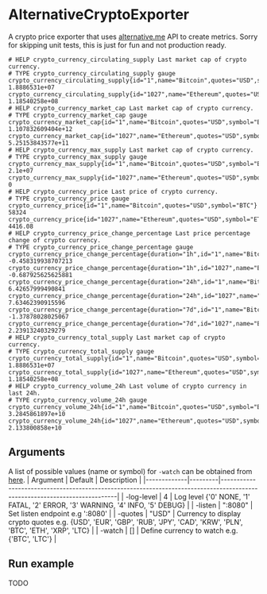 # AlternativeCryptoExporter
A crypto price exporter that uses [alternative.me](https://alternative.me/crypto) API to create metrics.
Sorry for skipping unit tests, this is just for fun and not production ready.

```
# HELP crypto_currency_circulating_supply Last market cap of crypto currency.
# TYPE crypto_currency_circulating_supply gauge
crypto_currency_circulating_supply{id="1",name="Bitcoin",quotes="USD",symbol="BTC"} 1.8886531e+07
crypto_currency_circulating_supply{id="1027",name="Ethereum",quotes="USD",symbol="ETH"} 1.18540258e+08
# HELP crypto_currency_market_cap Last market cap of crypto currency.
# TYPE crypto_currency_market_cap gauge
crypto_currency_market_cap{id="1",name="Bitcoin",quotes="USD",symbol="BTC"} 1.107832609404e+12
crypto_currency_market_cap{id="1027",name="Ethereum",quotes="USD",symbol="ETH"} 5.25153843577e+11
# HELP crypto_currency_max_supply Last market cap of crypto currency.
# TYPE crypto_currency_max_supply gauge
crypto_currency_max_supply{id="1",name="Bitcoin",quotes="USD",symbol="BTC"} 2.1e+07
crypto_currency_max_supply{id="1027",name="Ethereum",quotes="USD",symbol="ETH"} 0
# HELP crypto_currency_price Last price of crypto currency.
# TYPE crypto_currency_price gauge
crypto_currency_price{id="1",name="Bitcoin",quotes="USD",symbol="BTC"} 58324
crypto_currency_price{id="1027",name="Ethereum",quotes="USD",symbol="ETH"} 4416.08
# HELP crypto_currency_price_change_percentage Last price percentage change of crypto currency.
# TYPE crypto_currency_price_change_percentage gauge
crypto_currency_price_change_percentage{duration="1h",id="1",name="Bitcoin",quotes="USD",symbol="BTC"} -0.458319938707213
crypto_currency_price_change_percentage{duration="1h",id="1027",name="Ethereum",quotes="USD",symbol="ETH"} -0.687925625625881
crypto_currency_price_change_percentage{duration="24h",id="1",name="Bitcoin",quotes="USD",symbol="BTC"} 6.42657999490841
crypto_currency_price_change_percentage{duration="24h",id="1027",name="Ethereum",quotes="USD",symbol="ETH"} 7.63462390915596
crypto_currency_price_change_percentage{duration="7d",id="1",name="Bitcoin",quotes="USD",symbol="BTC"} -1.37878028025067
crypto_currency_price_change_percentage{duration="7d",id="1027",name="Ethereum",quotes="USD",symbol="ETH"} 2.23913240329279
# HELP crypto_currency_total_supply Last market cap of crypto currency.
# TYPE crypto_currency_total_supply gauge
crypto_currency_total_supply{id="1",name="Bitcoin",quotes="USD",symbol="BTC"} 1.8886531e+07
crypto_currency_total_supply{id="1027",name="Ethereum",quotes="USD",symbol="ETH"} 1.18540258e+08
# HELP crypto_currency_volume_24h Last volume of crypto currency in last 24h.
# TYPE crypto_currency_volume_24h gauge
crypto_currency_volume_24h{id="1",name="Bitcoin",quotes="USD",symbol="BTC"} 3.2845861897e+10
crypto_currency_volume_24h{id="1027",name="Ethereum",quotes="USD",symbol="ETH"} 2.133800858e+10
```
## Arguments
A list of possible values (name or symbol) for `-watch` can be obtained from [here](https://api.alternative.me/v2/listings/).
| Argument    | Default | Description                                                                                                               |
|-------------|---------|---------------------------------------------------------------------------------------------------------------------------|
| -log-level  | 4       | Log level {'0' NONE, '1' FATAL, '2' ERROR, '3' WARNING, '4' INFO, '5' DEBUG}                                              |
| -listen     | ":8080" | Set listen endpoint e.g ':8080'                                                                                           |
| -quotes     | "USD"   | Currency to display crypto quotes e.g. {USD', 'EUR', 'GBP', 'RUB', 'JPY', 'CAD', 'KRW', 'PLN', 'BTC', 'ETH', 'XRP', 'LTC} |
| -watch      | []      | Define currency to watch e.g. {'BTC', 'LTC'}                                                                              |

## Run example
TODO